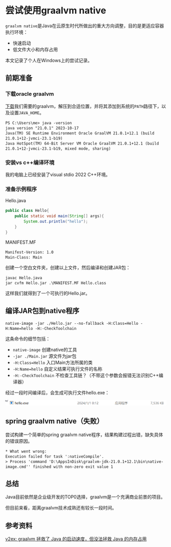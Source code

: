 # 尝试使用graalvm native

`graalvm native`是Java在云原生时代所做出的重大方向调整，目的是更适应容器执行环境：

- 快速启动
- 低文件大小和内存占用

本文记录了个人在Windows上的尝试记录。
## 前期准备

### 下载oracle graalvm

[下载](https://www.oracle.com/java/technologies/downloads/#graalvmjava21-windows)我们需要的graalvm，解压到合适位置，并将其添加到系统的`PATH`路径下，以及设置`JAVA_HOME`。

```
PS C:\Users\me> java -version
java version "21.0.1" 2023-10-17
Java(TM) SE Runtime Environment Oracle GraalVM 21.0.1+12.1 (build 21.0.1+12-jvmci-23.1-b19)
Java HotSpot(TM) 64-Bit Server VM Oracle GraalVM 21.0.1+12.1 (build 21.0.1+12-jvmci-23.1-b19, mixed mode, sharing)
```

### 安装vs c++编译环境

我的电脑上已经安装了visual stdio 2022 C++环境。

### 准备示例程序

Hello.java

```java
public class Hello{
    public static void main(String[] args){
        System.out.println("hello");
    }
}
```

MANIFEST.MF

```
Manifest-Version: 1.0
Main-Class: Main
```

创建一个空白文件夹，创建以上文件，然后编译和创建JAR包：

```
javac Hello.java
jar cvfm Hello.jar .\MANIFEST.MF Hello.class
```

这样我们就得到了一个可执行的Hello.jar。

## 编译JAR包到native程序

```
native-image -jar ./Hello.jar --no-fallback -H:Class=Hello -H:Name=hello -H:-CheckToolchain
```

这条命令的细节包括：

- `native-image` 创建native的工具
- `-jar ./Main.jar` 源文件为jar包
- `-H:Class=Hello` 入口Main方法所属的类
- `-H:Name=hello` 自定义结果可执行文件的名称
- `-H:-CheckToolchain` 不检查工具链？（不带这个参数会报错无法识别C++编译器）

经过一段时间编译后，会生成可执行文件hello.exe：

![](_images/Pasted%20image%2020240101140313.png)

## spring graalvm native（失败）

尝试构建一个简单的spring graalvm native程序，结果构建过程出错，缺失具体的错误原因。

```
* What went wrong:
Execution failed for task ':nativeCompile'.
> Process 'command 'D:\AppsInDisk\graalvm-jdk-21.0.1+12.1\bin\native-image.cmd'' finished with non-zero exit value 1
```

## 总结

Java目前依然是企业级开发的TOP0选择，graalvm是一个充满商业前景的项目。

但目前来看，距离graalvm技术成熟还有较长一段时间。

## 参考资料

[v2ex: graalvm 拯救了 Java 的启动速度，但没法拯救 Java 的内存占用](https://www.v2ex.com/t/1005841)
